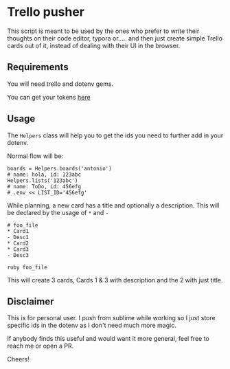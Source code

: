 # Trello pusher

This script is meant to be used by the ones who prefer to write their thoughts on their code editor, typora or..... and then just create simple Trello cards out of it, instead of dealing with their UI in the browser.

## Requirements

You will need trello and dotenv gems.

You can get your tokens [here](https://trello.com/app-key)

## Usage

The `Helpers` class will help you to get the ids you need to further add in your dotenv.

Normal flow will be:
```
boards = Helpers.boards('antonio')
# name: hola, id: 123abc
Helpers.lists('123abc')
# name: ToDo, id: 456efg
# .env << LIST_ID='456efg'
```

While planning, a new card has a title and optionally a description. This will be declared by the usage of `*` and `-`

```
# foo_file
* Card1
- Desc1
* Card2
* Card3
- Desc3

ruby foo_file
```
This will create 3 cards, Cards 1 & 3 with description and the 2 with just title.


## Disclaimer

This is for personal user. I push from sublime while working so I just store specific ids in the dotenv as I don't need much more magic.

If anybody finds this useful and would want it more general, feel free to reach me or open a PR.

Cheers!
